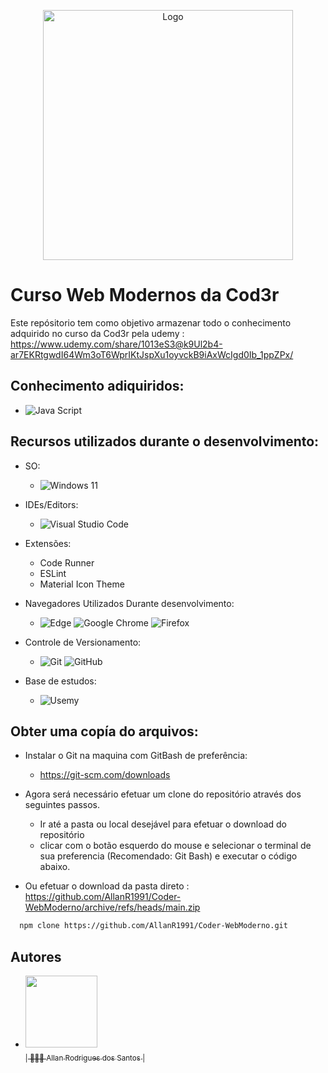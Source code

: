 <p align="center">
  <img src="https://github.com/user-attachments/assets/d409c5ef-0c5d-4874-8c76-7a155ab717a0" alt="Logo" width="400"/>
</p>


# Curso Web Modernos da Cod3r

Este repósitorio tem como objetivo armazenar todo o conhecimento adquirido no curso da Cod3r pela udemy : https://www.udemy.com/share/1013eS3@k9Ul2b4-ar7EKRtgwdI64Wm3oT6WprIKtJspXu1oyvckB9iAxWcIgd0Ib_1ppZPx/

## Conhecimento adiquiridos:
-	![Java Script](https://img.shields.io/badge/JavaScript-323330?style=for-the-badge&logo=javascript&logoColor=F7DF1E)
 
## Recursos utilizados durante o desenvolvimento:

-	SO:
	-	![Windows 11](https://img.shields.io/badge/Windows%2011-%230079d5.svg?style=for-the-badge&logo=Windows%2011&logoColor=white)

-  	IDEs/Editors:
   	-  	![Visual Studio Code](https://img.shields.io/badge/Visual%20Studio%20Code-0078d7.svg?style=for-the-badge&logo=visual-studio-code&logoColor=white)
  
-	Extensões:
	-	Code Runner
	-	ESLint
 	-	Material Icon Theme

-	Navegadores Utilizados Durante desenvolvimento:
	-	![Edge](https://img.shields.io/badge/Edge-0078D7?style=for-the-badge&logo=Microsoft-edge&logoColor=white)	![Google Chrome](https://img.shields.io/badge/Google%20Chrome-4285F4?style=for-the-badge&logo=GoogleChrome&logoColor=white)	![Firefox](https://img.shields.io/badge/Firefox-FF7139?style=for-the-badge&logo=Firefox-Browser&logoColor=white) 

-	Controle de Versionamento:
	-	![Git](https://img.shields.io/badge/git-%23F05033.svg?style=for-the-badge&logo=git&logoColor=white)	![GitHub](https://img.shields.io/badge/github-%23121011.svg?style=for-the-badge&logo=github&logoColor=white)

-	Base de estudos:
	-	![Usemy](https://img.shields.io/badge/Udemy-EC5252?style=for-the-badge&logo=Udemy&logoColor=white)	

## Obter uma copía do arquivos:

-	Instalar o Git na maquina com GitBash de preferência:
	-	https://git-scm.com/downloads

-	Agora será necessário efetuar um clone do repositório através dos seguintes passos.
	-	Ir até a pasta ou local desejável para efetuar o download do repositório
 	-	clicar com o botão esquerdo do mouse e selecionar o terminal de sua preferencia (Recomendado: Git Bash) e executar o código abaixo.
-	Ou efetuar o download da pasta direto : https://github.com/AllanR1991/Coder-WebModerno/archive/refs/heads/main.zip	
```bash
  npm clone https://github.com/AllanR1991/Coder-WebModerno.git
```

    
## Autores

- [<img src="https://github.com/Lucca-gOn/vitalhubteamwork/assets/22855740/fe3ac17c-18c6-4b2e-9490-176b9099db5b" width=115><br><sub>| 🙋🏼‍♂️ Allan Rodrigues dos Santos |</sub>](https://github.com/AllanR1991) 


























